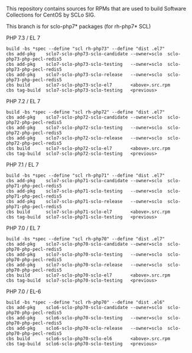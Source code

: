 This repository contains sources for RPMs that are used
to build Software Collections for CentOS by SCLo SIG.

This branch is for sclo-php7* packages (for rh-php7* SCL)


PHP 7.3 / EL 7

    build -bs *spec --define "scl rh-php73" --define "dist .el7"
    cbs add-pkg    sclo7-sclo-php73-sclo-candidate --owner=sclo  sclo-php73-php-pecl-redis5
    cbs add-pkg    sclo7-sclo-php73-sclo-testing   --owner=sclo  sclo-php73-php-pecl-redis5
    cbs add-pkg    sclo7-sclo-php73-sclo-release   --owner=sclo  sclo-php73-php-pecl-redis5
    cbs build      sclo7-sclo-php73-sclo-el7       <above>.src.rpm
    cbs tag-build  sclo7-sclo-php73-sclo-testing   <previous>

PHP 7.2 / EL 7

    build -bs *spec --define "scl rh-php72" --define "dist .el7"
    cbs add-pkg    sclo7-sclo-php72-sclo-candidate --owner=sclo  sclo-php72-php-pecl-redis5
    cbs add-pkg    sclo7-sclo-php72-sclo-testing   --owner=sclo  sclo-php72-php-pecl-redis5
    cbs add-pkg    sclo7-sclo-php72-sclo-release   --owner=sclo  sclo-php72-php-pecl-redis5
    cbs build      sclo7-sclo-php72-sclo-el7       <above>.src.rpm
    cbs tag-build  sclo7-sclo-php72-sclo-testing   <previous>

PHP 7.1 / EL 7

    build -bs *spec --define "scl rh-php71" --define "dist .el7"
    cbs add-pkg    sclo7-sclo-php71-sclo-candidate --owner=sclo  sclo-php71-php-pecl-redis5
    cbs add-pkg    sclo7-sclo-php71-sclo-testing   --owner=sclo  sclo-php71-php-pecl-redis5
    cbs add-pkg    sclo7-sclo-php71-sclo-release   --owner=sclo  sclo-php71-php-pecl-redis5
    cbs build      sclo7-sclo-php71-sclo-el7       <above>.src.rpm
    cbs tag-build  sclo7-sclo-php71-sclo-testing   <previous>

PHP 7.0 / EL 7

    build -bs *spec --define "scl rh-php70" --define "dist .el7"
    cbs add-pkg    sclo7-sclo-php70-sclo-candidate --owner=sclo  sclo-php70-php-pecl-redis5
    cbs add-pkg    sclo7-sclo-php70-sclo-testing   --owner=sclo  sclo-php70-php-pecl-redis5
    cbs add-pkg    sclo7-sclo-php70-sclo-release   --owner=sclo  sclo-php70-php-pecl-redis5
    cbs build      sclo7-sclo-php70-sclo-el7       <above>.src.rpm
    cbs tag-build  sclo7-sclo-php70-sclo-testing   <previous>

PHP 7.0 / EL-6

    build -bs *spec --define "scl rh-php70" --define "dist .el6"
    cbs add-pkg    sclo6-sclo-php70-sclo-candidate --owner=sclo  sclo-php70-php-pecl-redis5
    cbs add-pkg    sclo6-sclo-php70-sclo-testing   --owner=sclo  sclo-php70-php-pecl-redis5
    cbs add-pkg    sclo6-sclo-php70-sclo-release   --owner=sclo  sclo-php70-php-pecl-redis5
    cbs build      sclo6-sclo-php70-sclo-el6       <above>.src.rpm
    cbs tag-build  sclo6-sclo-php70-sclo-testing   <previous>

